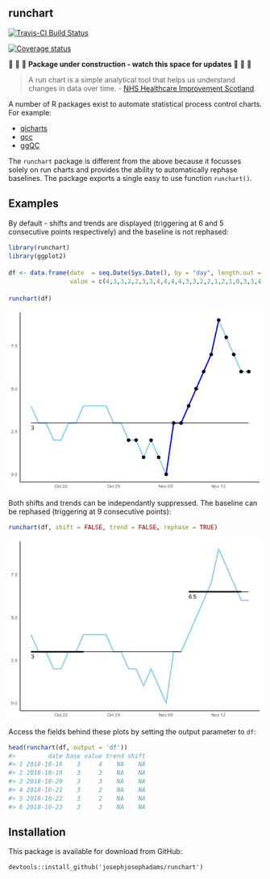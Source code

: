 
<!-- README.md is generated from README.Rmd. Please edit that file -->
runchart
--------

[![Travis-CI Build Status](https://travis-ci.org/jsphdms/runchart.svg?branch=master)](https://travis-ci.org/jsphdms/runchart)

[![Coverage status](https://codecov.io/gh/jsphdms/runchart/branch/master/graph/badge.svg)](https://codecov.io/github/jsphdms/runchart?branch=master)

:construction: :construction: :construction: **Package under construction - watch this space for updates** :construction: :construction: :construction:

> A run chart is a simple analytical tool that helps us understand changes in data over time. - [NHS Healthcare Improvement Scotland](http://www.healthcareimprovementscotland.org/previous_resources/implementation_support/guide_to_using_run_charts.aspx).

A number of R packages exist to automate statistical process control charts. For example:

-   [qicharts](https://cran.r-project.org/web/packages/qicharts/index.html)
-   [qcc](https://cran.r-project.org/web/packages/qcc/index.html)
-   [ggQC](https://cran.r-project.org/web/packages/ggQC/index.html)

The `runchart` package is different from the above because it focusses solely on run charts and provides the ability to automatically rephase baselines. The package exports a single easy to use function `runchart()`.

Examples
--------

By default - shifts and trends are displayed (triggering at 6 and 5 consecutive points respectively) and the baseline is not rephased:

``` r
library(runchart)
library(ggplot2)

df <- data.frame(date  = seq.Date(Sys.Date(), by = "day", length.out = 30),
                 value = c(4,3,3,2,2,3,3,4,4,4,4,3,3,2,2,1,2,1,0,3,3,4,5,6,7,9,8,7,6,6))

runchart(df)
```

<img src="README-unnamed-chunk-2-1.png" style="display: block; margin: auto;" />

Both shifts and trends can be independantly suppressed. The baseline can be rephased (triggering at 9 consecutive points):

``` r
runchart(df, shift = FALSE, trend = FALSE, rephase = TRUE)
```

<img src="README-unnamed-chunk-3-1.png" style="display: block; margin: auto;" />

Access the fields behind these plots by setting the output parameter to `df`:

``` r
head(runchart(df, output = 'df'))
#>         date base value trend shift
#> 1 2018-10-18    3     4    NA    NA
#> 2 2018-10-19    3     3    NA    NA
#> 3 2018-10-20    3     3    NA    NA
#> 4 2018-10-21    3     2    NA    NA
#> 5 2018-10-22    3     2    NA    NA
#> 6 2018-10-23    3     3    NA    NA
```

Installation
------------

This package is available for download from GitHub:

    devtools::install_github('josephjosephadams/runchart')
